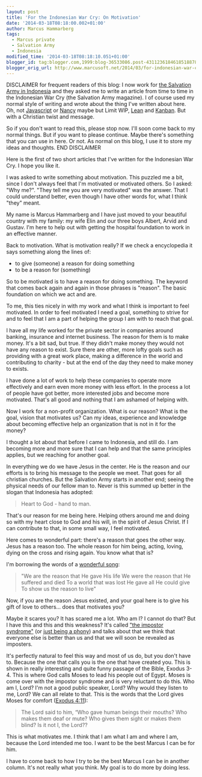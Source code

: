```yaml
---
layout: post
title: 'For the Indonesian War Cry: On Motivation'
date: '2014-03-18T08:18:00.002+01:00'
author: Marcus Hammarberg
tags:
  - Marcus private
  - Salvation Army
  - Indonesia
modified_time: '2014-03-18T08:18:10.051+01:00'
blogger_id: tag:blogger.com,1999:blog-36533086.post-4311236184618518878
blogger_orig_url: http://www.marcusoft.net/2014/03/for-indonesian-war-cry-on-motivation.html
---
```



<div dir="ltr" style="text-align: left;" trbidi="on">

DISCLAIMER for frequent readers of this blog:
I now work for
<a href="http://www.marcusoft.net/2013/06/moving-to-indonesia.html"
target="_blank">the Salvation Army in Indonesia</a> and they asked me to
write an article from time to time in the Indonesian War Cry (the
Salvation Army magazine). I of course used my normal style of writing
and wrote about the thing I've written about here. Oh, not
<a href="http://www.marcusoft.net/search/label/Javascript"
target="_blank">Javascript</a> or
<a href="http://www.marcusoft.net/search/label/Nancy"
target="_blank">Nancy</a> maybe but Limit WIP,
<a href="http://www.marcusoft.net/search/label/Lean"
target="_blank">Lean</a> and
<a href="http://www.marcusoft.net/search/label/Kanban"
target="_blank">Kanban</a>. But with a Christian twist and message.

So if you don't want to read this, please stop now. I'll soon come back
to my normal things. But if you want to please continue. Maybe there's
something that you can use in here. Or not. As normal on this blog, I
use it to store my ideas and thoughts.
END DISCLAIMER

Here is the first of two short articles that I've written for the
Indonesian War Cry. I hope you like it.


I was asked to write something about motivation. This puzzled me a bit,
since I don't always feel that I'm motivated or motivated others. So I
asked: "Why me?". "They tell me you are very motivated" was the
answer.
That I could understand better, even though I have other words for, what
I think "they" meant.

My name is Marcus Hammarberg and I have just moved to your beautiful
country with my family: my wife Elin and our three boys Albert, Arvid
and Gustav. I'm here to help out with getting the hospital foundation to
work in an effective manner.

Back to motivation. What is motivation really? If we check a
encyclopedia it says something along the lines of:


-   to give (someone) a reason for doing something
-   to be a reason for (something)


So to be motivated is to have a reason for doing something. The keyword
that comes back again and again in those phrases is "reason". The basic
foundation on which we act and are.

To me, this ties nicely in with my work and what I think is important to
feel motivated. In order to feel motivated I need a goal, something to
strive for and to feel that I am a part of helping the group I am with
to reach that goal.

I have all my life worked for the private sector in companies around
banking, insurance and internet business. The reason for them is to make
money. It's a bit sad, but true. If they didn't make money they would
not have any reason to exist. Sure there are other, more lofty goals
such as providing with a great work place, making a difference in the
world and contributing to charity - but at the end of the day they need
to make money to exists.

I have done a lot of work to help these companies to operate more
effectively and earn even more money with less effort. In the process a
lot of people have got better, more interested jobs and become more
motivated. That's all good and nothing that I am ashamed of helping
with.

Now I work for a non-profit organization. What is our reason? What is
the goal, vision that motivates us? Can my ideas, experience and
knowledge about becoming effective help an organization that is not in
it for the money?

I thought a lot about that before I came to Indonesia, and still do. I
am becoming more and more sure that I can help and that the same
principles applies, but we reaching for another goal.

In everything we do we have Jesus in the center. He is the reason and
our efforts is to bring his message to the people we meet. That goes for
all christian churches. But the Salvation Army starts in another end;
seeing the physical needs of our fellow man to. Never is this summed up
better in the slogan that Indonesia has adopted:

> Heart to God - hand to man. 

That's our reason for me being here. Helping others around me and doing
so with my heart close to God and his will, in the spirit of Jesus
Christ.
If I can contribute to that, in some small way, I feel motivated.

Here comes to wonderful part: there's a reason that goes the other way.
Jesus has a reason too. The whole reason for him being, acting, loving,
dying on the cross and rising again. You know what that is?

I'm borrowing the words of a
<a href="https://www.youtube.com/watch?v=Gxnyw4zLmwA"
target="_blank">wonderful song</a>:

> "We are the reason that He gave His life
> We were the reason that He suffered and died
> To a world that was lost He gave all He could give
> To show us the reason to live"

Now, if you are the reason Jesus existed, and your goal here is to give
his gift of love to others... does that motivates you?

Maybe it scares you? It has scared me a lot. Who am I? I cannot do that?
But I have this and this and this weakness? It's called
<a href="http://en.wikipedia.org/wiki/Impostor_syndrome"
target="_blank">"the impostor syndrome"</a> (or
<a href="http://www.hanselman.com/blog/ImAPhonyAreYou.aspx"
target="_blank">just being a phony</a>) and talks about that we think
that everyone else is better than us and that we will soon be revealed
as imposters.

It's perfectly natural to feel this way and most of us do, but you don't
have to. Because the one that calls you is the one that have created
you. This is shown in really interesting and quite funny passage of the
Bible, Exodus 3-4. This is where God calls Moses to lead his people out
of Egypt. Moses is come over with the impostor syndrome and is very
reluctant to do this. Who am I, Lord? I'm not a good public speaker,
Lord? Why would they listen to me, Lord?
We can all relate to that. This is the words that the Lord gives Moses
for comfort
(<a href="http://www.biblegateway.com/passage/?search=Exod%204:11"
target="_blank">Exodus 4:11</a>):

> The Lord said to him, “Who gave human beings their mouths? Who makes
> them deaf or mute? Who gives them sight or makes them blind? Is it not
> I, the Lord??

This is what motivates me. I think that I am what I am and where I am,
because the Lord intended me too. I want to be the best Marcus I can be
for him.

I have to come back to how I try to be the best Marcus I can be in
another column. It's not really what you think. My goal is to do more by
doing less. 

</div>
